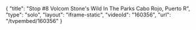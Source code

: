 {
    "title": "Stop #8 Volcom Stone's Wild In The Parks Cabo Rojo, Puerto R",
    "type": "solo",
    "layout": "iframe-static",
    "videoId": "160356",
    "url": "\/tvpembed\/160356"
}